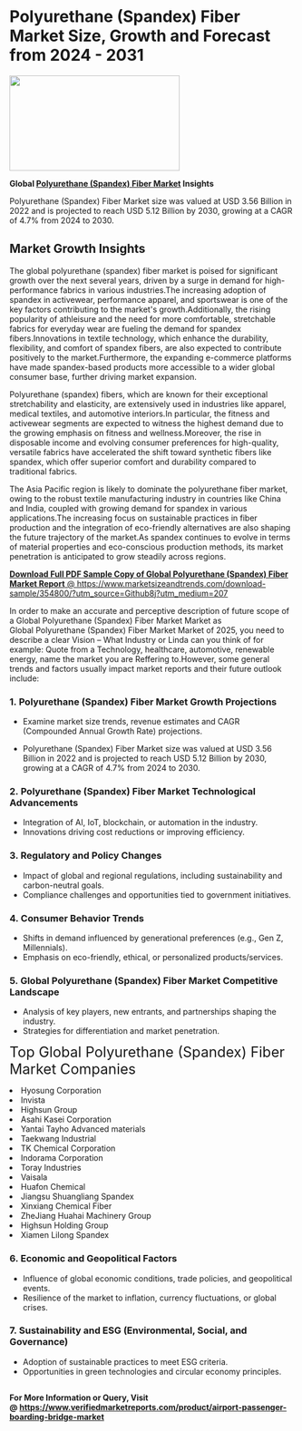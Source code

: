 <H1>Polyurethane (Spandex) Fiber Market Size, Growth and Forecast from 2024 - 2031</H1><img class="aligncenter size-medium wp-image-584254" src="https://thirdeyenews.in/wp-content/uploads/2024/09/Global-Market-Research-300x168.jpeg" alt="" width="300" height="168" /><p><strong>Global&nbsp;<a href="https://www.marketsizeandtrends.com/download-sample/354800/?utm_source=Github8j?utm_medium=207">Polyurethane (Spandex) Fiber Market</a> Insights</strong></p><p>Polyurethane (Spandex) Fiber Market size was valued at USD 3.56 Billion in 2022 and is projected to reach USD 5.12 Billion by 2030, growing at a CAGR of 4.7% from 2024 to 2030.</p><p><h2>Market Growth Insights</h2> <p>The global polyurethane (spandex) fiber market is poised for significant growth over the next several years, driven by a surge in demand for high-performance fabrics in various industries.The increasing adoption of spandex in activewear, performance apparel, and sportswear is one of the key factors contributing to the market's growth.Additionally, the rising popularity of athleisure and the need for more comfortable, stretchable fabrics for everyday wear are fueling the demand for spandex fibers.Innovations in textile technology, which enhance the durability, flexibility, and comfort of spandex fibers, are also expected to contribute positively to the market.Furthermore, the expanding e-commerce platforms have made spandex-based products more accessible to a wider global consumer base, further driving market expansion.</p> <p><a href="download-sample-link" target="_blank"></a></p> <p>Polyurethane (spandex) fibers, which are known for their exceptional stretchability and elasticity, are extensively used in industries like apparel, medical textiles, and automotive interiors.In particular, the fitness and activewear segments are expected to witness the highest demand due to the growing emphasis on fitness and wellness.Moreover, the rise in disposable income and evolving consumer preferences for high-quality, versatile fabrics have accelerated the shift toward synthetic fibers like spandex, which offer superior comfort and durability compared to traditional fabrics.</p> <p>The Asia Pacific region is likely to dominate the polyurethane fiber market, owing to the robust textile manufacturing industry in countries like China and India, coupled with growing demand for spandex in various applications.The increasing focus on sustainable practices in fiber production and the integration of eco-friendly alternatives are also shaping the future trajectory of the market.As spandex continues to evolve in terms of material properties and eco-conscious production methods, its market penetration is anticipated to grow steadily across regions.</p> <p><a href="get-more-info-link" target="_blank"></p><p><span class=""><strong>Download Full PDF Sample Copy of Global Polyurethane (Spandex) Fiber Market Report</strong> @ <a href="https://www.marketsizeandtrends.com/download-sample/354800/?utm_source=Github8j?utm_medium=207" target="_blank">https://www.marketsizeandtrends.com/download-sample/354800/?utm_source=Github8j?utm_medium=207</a></span></p><p>In order to make an accurate and perceptive description of future scope of a Global&nbsp;Polyurethane (Spandex) Fiber Market Market as Global&nbsp;Polyurethane (Spandex) Fiber Market Market of 2025, you need to describe a clear Vision &ndash; What Industry or Linda can you think of for example: Quote from a Technology, healthcare, automotive, renewable energy, name the market you are Reffering to.However, some general trends and factors usually impact market reports and their future outlook include:</p><h3>1.&nbsp;<strong>Polyurethane (Spandex) Fiber Market Growth Projections</strong></h3><ul><li>Examine market size trends, revenue estimates and CAGR (Compounded Annual Growth Rate) projections.</li><li><p>Polyurethane (Spandex) Fiber Market size was valued at USD 3.56 Billion in 2022 and is projected to reach USD 5.12 Billion by 2030, growing at a CAGR of 4.7% from 2024 to 2030.</p></li></ul><h3>2.&nbsp;<strong>Polyurethane (Spandex) Fiber Market Technological Advancements</strong></h3><ul><li>Integration of AI, IoT, blockchain, or automation in the industry.</li><li>Innovations driving cost reductions or improving efficiency.</li></ul><h3>3.&nbsp;<strong>Regulatory and Policy Changes</strong></h3><ul><li>Impact of global and regional regulations, including sustainability and carbon-neutral goals.</li><li>Compliance challenges and opportunities tied to government initiatives.</li></ul><h3>4.&nbsp;<strong>Consumer Behavior Trends</strong></h3><ul><li>Shifts in demand influenced by generational preferences (e.g., Gen Z, Millennials).</li><li>Emphasis on eco-friendly, ethical, or personalized products/services.</li></ul><h3>5.&nbsp;<strong>Global Polyurethane (Spandex) Fiber Market Competitive Landscape</strong></h3><ul><li>Analysis of key players, new entrants, and partnerships shaping the industry.</li><li>Strategies for differentiation and market penetration.</li></ul><p data-pm-slice="1 1 []"><span style="color: inherit; font-family: inherit; font-size: 25px;">Top Global Polyurethane (Spandex) Fiber Market Companies</span></p><div class="" data-test-id=""><p><li>Hyosung Corporation</li><li> Invista</li><li> Highsun Group</li><li> Asahi Kasei Corporation</li><li> Yantai Tayho Advanced materials</li><li> Taekwang Industrial</li><li> TK Chemical Corporation</li><li> Indorama Corporation</li><li> Toray Industries</li><li> Vaisala</li><li> Huafon Chemical</li><li> Jiangsu Shuangliang Spandex</li><li> Xinxiang Chemical Fiber</li><li> ZheJiang Huahai Machinery Group</li><li> Highsun Holding Group</li><li> Xiamen Lilong Spandex</li></p></div><h3>6.&nbsp;<strong>Economic and Geopolitical Factors</strong></h3><ul><li>Influence of global economic conditions, trade policies, and geopolitical events.</li><li>Resilience of the market to inflation, currency fluctuations, or global crises.</li></ul><h3>7.&nbsp;<strong>Sustainability and ESG (Environmental, Social, and Governance)</strong></h3><ul><li>Adoption of sustainable practices to meet ESG criteria.</li><li>Opportunities in green technologies and circular economy principles.</li></ul><h2><strong style="font-size: 14px;">For More Information or Query, Visit @&nbsp;</strong><a style="background-color: #ffffff; font-size: 14px;" href="https://www.marketsizeandtrends.com/report/polyurethane-spandex-fiber-market/" target="_blank">https://www.verifiedmarketreports.com/product/airport-passenger-boarding-bridge-market</a></h2>